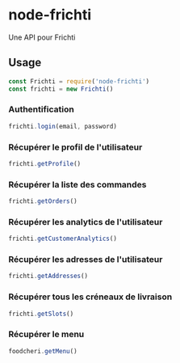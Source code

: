 # node-frichti

Une API pour Frichti

## Usage

```javascript
const Frichti = require('node-frichti')
const frichti = new Frichti()
```

### Authentification

```javascript
frichti.login(email, password)
```

### Récupérer le profil de l'utilisateur

```javascript
frichti.getProfile()
```

### Récupérer la liste des commandes

```javascript
frichti.getOrders()
```

### Récupérer les analytics de l'utilisateur

```javascript
frichti.getCustomerAnalytics()
```

### Récupérer les adresses de l'utilisateur

```javascript
frichti.getAddresses()
```

### Récupérer tous les créneaux de livraison

```javascript
frichti.getSlots()
```

### Récupérer le menu

```javascript
foodcheri.getMenu()
```